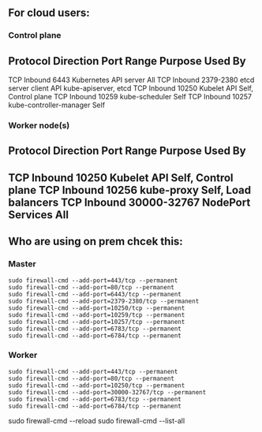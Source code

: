 ## For cloud users:
### Control plane

Protocol	   Direction			Port Range		Purpose						Used By
---------------------------------------------------------------------------------------------------------------------------------

TCP				Inbound		   6443			Kubernetes API server		All
TCP				Inbound		   2379-2380		etcd server client API		kube-apiserver, etcd
TCP				Inbound		   10250		Kubelet API			Self, Control plane
TCP				Inbound		   10259		kube-scheduler			Self
TCP				Inbound		   10257		kube-controller-manager		Self	



### Worker node(s)

Protocol	Direction	Port Range	Purpose			Used By
---------------------------------------------------------------------------------------------
TCP		Inbound		 10250		Kubelet API		Self, Control plane
TCP		Inbound		 10256		kube-proxy		Self, Load balancers
TCP		Inbound		 30000-32767	NodePort Services	All
---


## Who are using on prem chcek this:

### Master
	sudo firewall-cmd --add-port=443/tcp --permanent
	sudo firewall-cmd --add-port=80/tcp --permanent
	sudo firewall-cmd --add-port=6443/tcp --permanent
	sudo firewall-cmd --add-port=2379-2380/tcp --permanent
	sudo firewall-cmd --add-port=10250/tcp --permanent
	sudo firewall-cmd --add-port=10259/tcp --permanent
	sudo firewall-cmd --add-port=10257/tcp --permanent
	sudo firewall-cmd --add-port=6783/tcp --permanent
	sudo firewall-cmd --add-port=6784/tcp --permanent

### Worker
	sudo firewall-cmd --add-port=443/tcp --permanent
	sudo firewall-cmd --add-port=80/tcp --permanent
	sudo firewall-cmd --add-port=10250/tcp --permanent
	sudo firewall-cmd --add-port=30000-32767/tcp --permanent
	sudo firewall-cmd --add-port=6783/tcp --permanent
	sudo firewall-cmd --add-port=6784/tcp --permanent

sudo firewall-cmd --reload
sudo firewall-cmd --list-all
